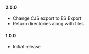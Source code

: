 #### 2.0.0

- Change CJS export to ES Export
- Return directories along with files

#### 1.0.0

- Initial release
